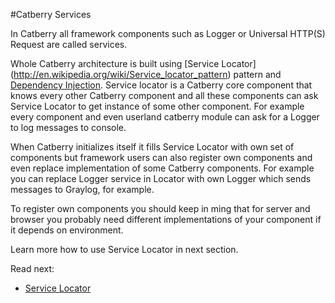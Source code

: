 #Catberry Services

In Catberry all framework components such as Logger or 
Universal HTTP(S) Request are called services. 

Whole Catberry architecture is built using [Service Locator]
(http://en.wikipedia.org/wiki/Service_locator_pattern) pattern and 
[Dependency Injection](http://en.wikipedia.org/wiki/Dependency_injection).
Service locator is a Catberry core component that knows every other Catberry 
component and all these components can ask Service Locator to get instance
of some other component. For example every component and even userland 
catberry module can ask for a Logger to log messages to console.

When Catberry initializes itself it fills Service Locator with own set of
components but framework users can also register own components and even
replace implementation of some Catberry components. For example you can replace
Logger service in Locator with own Logger which sends messages to Graylog, for
example.
 
To register own components you should keep in ming that for server and browser 
you probably need different implementations of your component if it depends on
environment.

Learn more how to use Service Locator in next section.

Read next:

* [Service Locator](services/service-locator.md)
